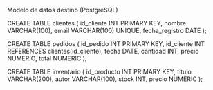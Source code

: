 Modelo de datos destino (PostgreSQL)

CREATE TABLE clientes (
    id_cliente INT PRIMARY KEY,
    nombre VARCHAR(100),
    email VARCHAR(100) UNIQUE,
    fecha_registro DATE
);

CREATE TABLE pedidos (
    id_pedido INT PRIMARY KEY,
    id_cliente INT REFERENCES clientes(id_cliente),
    fecha DATE,
    cantidad INT,
    precio NUMERIC,
    total NUMERIC
);

CREATE TABLE inventario (
    id_producto INT PRIMARY KEY,
    titulo VARCHAR(200),
    autor VARCHAR(100),
    stock INT,
    precio NUMERIC
);
